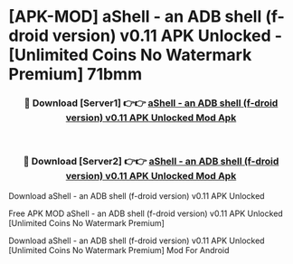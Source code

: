 # [APK-MOD] aShell - an ADB shell (f-droid version) v0.11 APK Unlocked - [Unlimited Coins No Watermark Premium] 71bmm



<div align="center">
<h3>🔴 Download [Server1] 👉👉 <a href="https://momento.my/?title=aShell_-_an_ADB_shell_(f-droid_version)_v0.11_APK_Unlocked">aShell - an ADB shell (f-droid version) v0.11 APK Unlocked Mod Apk</a></h3><br>

<h3>🔴 Download [Server2] 👉👉 <a href="https://momento.my/?title=aShell_-_an_ADB_shell_(f-droid_version)_v0.11_APK_Unlocked">aShell - an ADB shell (f-droid version) v0.11 APK Unlocked Mod Apk</a></h3>
</div>



Download aShell - an ADB shell (f-droid version) v0.11 APK Unlocked 

Free APK MOD aShell - an ADB shell (f-droid version) v0.11 APK Unlocked [Unlimited Coins No Watermark Premium]

Download aShell - an ADB shell (f-droid version) v0.11 APK Unlocked [Unlimited Coins No Watermark Premium] Mod For Android
